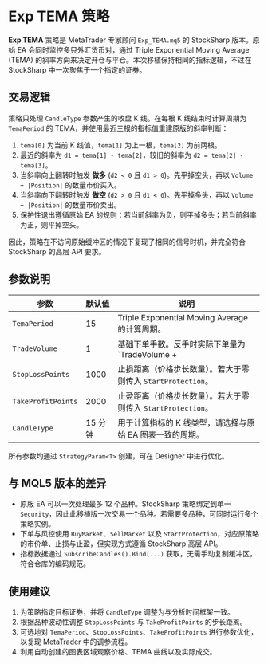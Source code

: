 # Exp TEMA 策略

**Exp TEMA** 策略是 MetaTrader 专家顾问 `Exp_TEMA.mq5` 的 StockSharp 版本。原始 EA 会同时监控多只外汇货币对，通过 Triple Exponential Moving Average (TEMA) 的斜率方向来决定开仓与平仓。本次移植保持相同的指标逻辑，不过在 StockSharp 中一次聚焦于一个指定的证券。

## 交易逻辑

策略只处理 `CandleType` 参数产生的收盘 K 线。在每根 K 线结束时计算周期为 `TemaPeriod` 的 TEMA，并使用最近三根的指标值重建原版的斜率判断：

1. `tema[0]` 为当前 K 线值，`tema[1]` 为上一根，`tema[2]` 为前两根。
2. 最近的斜率为 `d1 = tema[1] - tema[2]`，较旧的斜率为 `d2 = tema[2] - tema[3]`。
3. 当斜率向上翻转时触发 **做多** (`d2 < 0` 且 `d1 > 0`)。先平掉空头，再以 `Volume + |Position|` 的数量市价买入。
4. 当斜率向下翻转时触发 **做空** (`d2 > 0` 且 `d1 < 0`)。先平掉多头，再以 `Volume + |Position|` 的数量市价卖出。
5. 保护性退出遵循原始 EA 的规则：若当前斜率为负，则平掉多头；若当前斜率为正，则平掉空头。

因此，策略在不访问原始缓冲区的情况下复现了相同的信号时机，并完全符合 StockSharp 的高层 API 要求。

## 参数说明

| 参数 | 默认值 | 说明 |
|------|--------|------|
| `TemaPeriod` | 15 | Triple Exponential Moving Average 的计算周期。 |
| `TradeVolume` | 1 | 基础下单手数。反手时实际下单量为 `TradeVolume + |Position|`。 |
| `StopLossPoints` | 1000 | 止损距离（价格步长数量）。若大于零则传入 `StartProtection`。 |
| `TakeProfitPoints` | 2000 | 止盈距离（价格步长数量）。若大于零则传入 `StartProtection`。 |
| `CandleType` | 15 分钟 | 用于计算指标的 K 线类型，请选择与原始 EA 图表一致的周期。 |

所有参数均通过 `StrategyParam<T>` 创建，可在 Designer 中进行优化。

## 与 MQL5 版本的差异

- 原版 EA 可以一次处理最多 12 个品种。StockSharp 策略绑定到单一 `Security`，因此此移植版一次交易一个品种。若需要多品种，可同时运行多个策略实例。
- 下单与风控使用 `BuyMarket`、`SellMarket` 以及 `StartProtection`，对应原策略的市价单、止损与止盈，但实现方式遵循 StockSharp 高层 API。
- 指标数据通过 `SubscribeCandles().Bind(...)` 获取，无需手动复制缓冲区，符合仓库的编码规范。

## 使用建议

1. 为策略指定目标证券，并将 `CandleType` 调整为与分析时间框架一致。
2. 根据品种波动性调整 `StopLossPoints` 与 `TakeProfitPoints` 的步长距离。
3. 可选地对 `TemaPeriod`、`StopLossPoints`、`TakeProfitPoints` 进行参数优化，以复现 MetaTrader 中的调参流程。
4. 利用自动创建的图表区域观察价格、TEMA 曲线以及实际成交。
